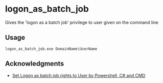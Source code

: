 # logon_as_batch_job
Gives the 'logon as a batch job' privilege to user given on the command line

## Usage

```
logon_as_batch_job.exe DomainName\UserName
```

## Acknowledgments
* [Set Logon as batch job rights to User by Powershell, C# and CMD](https://morgantechspace.com/2014/03/set-logon-as-batch-job-rights-to-user-by-powershell-csharp-cmd.html)
